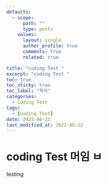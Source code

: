 ```yaml
---
defaults:
  - scope:
      path: ""
      type: posts
    values:
      layout: single
      author_profile: true
      comments: true
      related: true

title: "coding Test "
excerpt: "coding Test "
toc: true
toc_sticky: true
toc_label: "목차"
categories:
  - Coding Test
tags:
  - [Coding Test]
date: 2023-06-22
last_modified_at: 2023-06-22
---
```

# coding Test 머임 ㅂ

testing

```cpp
```

